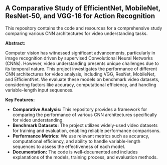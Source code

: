 ## A Comparative Study of EfficientNet, MobileNet, ResNet-50, and VGG-16 for Action Recognition

This repository contains the code and resources for a comprehensive study comparing various CNN architectures for video understanding tasks.

**Abstract:**

Computer vision has witnessed significant advancements, particularly in image recognition driven by supervised Convolutional Neural Networks (CNNs). However, video understanding presents unique challenges due to its temporal nature. This project investigates the performance of different CNN architectures for video analysis, including VGG, ResNet, MobileNet, and EfficientNet. We evaluate these models on benchmark video datasets, considering factors like accuracy, computational efficiency, and handling variable-length input sequences.

**Key Features:**

* **Comparative Analysis:** This repository provides a framework for comparing the performance of various CNN architectures specifically for video understanding.
* **Benchmark Datasets:** The project utilizes widely-used video datasets for training and evaluation, enabling reliable performance comparisons.
* **Performance Metrics:** We use relevant metrics such as accuracy, computational efficiency, and ability to handle variable-length sequences to assess the effectiveness of each model.
* **Documentation:** The code is well-documented and includes explanations of the models, training process, and evaluation methods.
